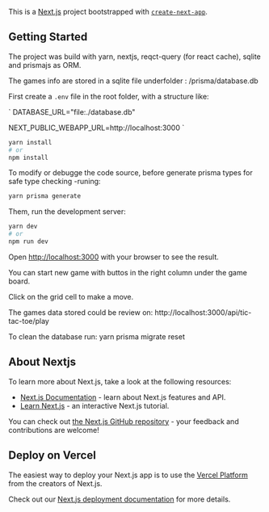 This is a [Next.js](https://nextjs.org/) project bootstrapped with [`create-next-app`](https://github.com/vercel/next.js/tree/canary/packages/create-next-app).

## Getting Started

The project was build with yarn, nextjs, reqct-query (for react cache), sqlite and prismajs as ORM.

The games info are stored in a sqlite file underfolder : /prisma/database.db

First create a `.env` file in the root folder, with a structure like:

`
DATABASE_URL="file:./database.db"

NEXT_PUBLIC_WEBAPP_URL=http://localhost:3000
`

```bash
yarn install
# or
npm install
```

To modify or debugge the code source, before generate prisma types for safe type checking -runing: 

```bash
yarn prisma generate
```


Them, run the development server:

```bash
yarn dev
# or
npm run dev
```

Open [http://localhost:3000](http://localhost:3000) with your browser to see the result.

You can start  new game with buttos in the right column under the game board.

Click on the grid cell to make a move.

The games data stored could be review on: http://localhost:3000/api/tic-tac-toe/play

To clean the database run: yarn prisma migrate reset




## About Nextjs

To learn more about Next.js, take a look at the following resources:

- [Next.js Documentation](https://nextjs.org/docs) - learn about Next.js features and API.
- [Learn Next.js](https://nextjs.org/learn) - an interactive Next.js tutorial.

You can check out [the Next.js GitHub repository](https://github.com/vercel/next.js/) - your feedback and contributions are welcome!

## Deploy on Vercel

The easiest way to deploy your Next.js app is to use the [Vercel Platform](https://vercel.com/new?utm_medium=default-template&filter=next.js&utm_source=create-next-app&utm_campaign=create-next-app-readme) from the creators of Next.js.

Check out our [Next.js deployment documentation](https://nextjs.org/docs/deployment) for more details.
